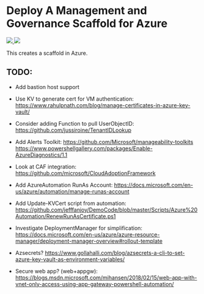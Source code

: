 # Deploy A Management and Governance Scaffold for Azure

<a href="https://portal.azure.com/#create/Microsoft.Template/uri/https%3A%2F%2Fraw.githubusercontent.com%2Ftescales%2Fazure-scaffold%2Fmaster%2Fazuredeploy.json" target="_blank">
    <img src="http://azuredeploy.net/deploybutton.png"/>
</a>
<a href="http://armviz.io/#/?load=https%3A%2F%2Fraw.githubusercontent.com%2Ftescales%2Fazure-scaffold%2Fmaster%2Fazuredeploy.json" target="_blank">
    <img src="http://armviz.io/visualizebutton.png"/>
</a>

This creates a scaffold in Azure.

## TODO: 
 * Add bastion host support
 * Use KV to generate cert for VM authentication:
    https://www.rahulpnath.com/blog/manage-certificates-in-azure-key-vault/
 * Consider adding Function to pull UserObjectID: 
    https://github.com/jussiroine/TenantIDLookup
 * Add Alerts Toolkit:
    https://github.com/Microsoft/manageability-toolkits
    https://www.powershellgallery.com/packages/Enable-AzureDiagnostics/1.1
 * Look at CAF integration:
    https://github.com/microsoft/CloudAdoptionFramework
 * Add AzureAutomation RunAs Account:
    https://docs.microsoft.com/en-us/azure/automation/manage-runas-account
 * Add Update-KVCert script from automation: 
    https://github.com/jefffanjoy/DemoCode/blob/master/Scripts/Azure%20Automation/RenewRunAsCertificate.ps1
 * Investigate DeploymentManager for simplification:
    https://docs.microsoft.com/en-us/azure/azure-resource-manager/deployment-manager-overview#rollout-template

 * Azsecrets?
 https://www.gollahalli.com/blog/azsecrets-a-cli-to-set-azure-key-vault-as-environment-variables/

 * Secure web app? (web+appgw):
 https://blogs.msdn.microsoft.com/mihansen/2018/02/15/web-app-with-vnet-only-access-using-app-gateway-powershell-automation/